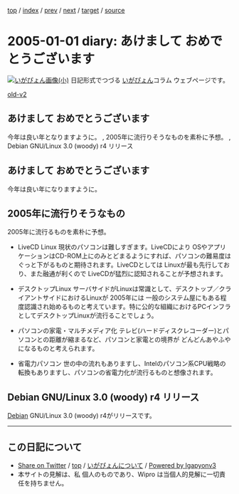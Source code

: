 [top](../index.html) 
 / [index](index.html) 
 / [prev](../2004/ig041229.html) 
 / [next](ig050103.html) 
 / [target](http://www.igapyon.jp/igapyon/diary/2005/ig050101.html) 
 / [source](https://github.com/igapyon/diary/blob/master/2005/ig050101.src.md) 

2005-01-01 diary: あけまして おめでとうございます
=====================================================================================================
[![いがぴょん画像(小)](http://www.igapyon.jp/igapyon/diary/images/iga200306s.jpg "いがぴょん")](http://www.igapyon.jp/igapyon/diary/memo/memoigapyon.html) 日記形式でつづる [いがぴょん](http://www.igapyon.jp/igapyon/diary/memo/memoigapyon.html)コラム ウェブページです。

[old-v2](ig050101-orig.html)

## あけまして おめでとうございます

今年は良い年となりますように。 , 2005年に流行りそうなものを素朴に予想。 , Debian GNU/Linux 3.0 (woody) r4 リリース


## あけまして おめでとうございます

今年は良い年になりますように。

## 2005年に流行りそうなもの

2005年に流行るものを素朴に予想。

* LiveCD Linux
  現状のパソコンは難しすぎます。LiveCDにより OSやアプリケーションはCD-ROM上にのみとどまるようにすれば、パソコンの難易度はぐっと下がるものと期待されます。LiveCDとしては
  Linuxが最も先行しており、また融通が利くので LiveCDが猛烈に認知されることが予想されます。
  
* デスクトップLinux
  サーバサイドがLinuxは常識として、デスクトップ／クライアントサイドにおけるLinuxが 2005年には 一般のシステム屋にもある程度認識され始めるものと考えています。特に公的な組織におけるPCインフラとしてデスクトップLinuxが流行ることでしょう。
  
* パソコンの家電・マルチメディア化
  テレビ(ハードディスクレコーダー)とパソコンとの距離が縮まるなど、パソコンと家電との境界が どんどんあやふやになるものと考えられます。
  
* 省電力パソコン
  世の中の流れもありますし、Intelのパソコン系CPU戦略の転換もありますし、パソコンの省電力化が流行るものと想像されます。

## Debian GNU/Linux 3.0 (woody) r4 リリース

[Debian](http://www.igapyon.jp/igapyon/diary/keyword/debian.html) GNU/Linux 3.0 (woody) r4がリリースです。


----------------------------------------------------------------------------------------------------

## この日記について

* [Share on Twitter](https://twitter.com/intent/tweet?hashtags=igapyon%2Cdiary%2C%E3%81%84%E3%81%8C%E3%81%B4%E3%82%87%E3%82%93&text=%E3%81%82%E3%81%91%E3%81%BE%E3%81%97%E3%81%A6+%E3%81%8A%E3%82%81%E3%81%A7%E3%81%A8%E3%81%86%E3%81%94%E3%81%96%E3%81%84%E3%81%BE%E3%81%99&url=http%3A%2F%2Fwww.igapyon.jp%2Figapyon%2Fdiary%2F2005%2Fig050101.html) / [top](../index.html) / [いがぴょんについて](http://www.igapyon.jp/igapyon/diary/memo/memoigapyon.html) / [Powered by Igapyonv3](https://github.com/igapyon/igapyonv3)
* 本サイトの見解は、私 個人のものであり、Wipro は当個人的見解に一切責任を持ちません。 
